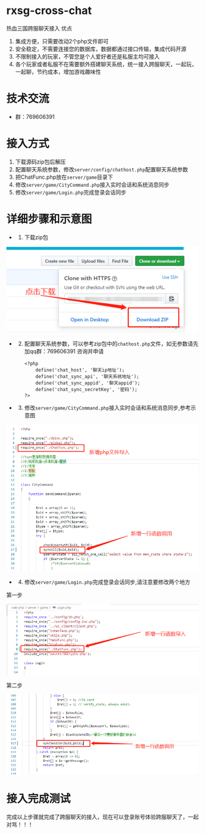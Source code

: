 # rxsg-cross-chat
热血三国跨服聊天接入
优点
1.  集成方便，只需要改动2个php文件即可
2.  安全稳定，不需要连接您的数据库，数据都通过接口传输，集成代码开源
3.  不限制接入的玩家，不管您是个人爱好者还是私服主均可接入
4.  各个玩家或者私服不在需要额外搭建聊天系统，统一接入跨服聊天，一起玩，一起聊，节约成本，增加游戏趣味性


# 技术交流
- 群：769606391


# 接入方式
1.  下载源码zip包后解压
2.  配置聊天系统参数，修改`server/config/chathost.php`配置聊天系统参数
3.  把ChatFunc.php放在`server/game`目录下
4.  修改`server/game/CityCommand.php`接入实时会话和系统消息同步
5.  修改`server/game/Login.php`完成登录会话同步


# 详细步骤和示意图

- 1.  下载zip包

![下载zip包](https://github.com/chinaluopiao/rxsg-cross-chat/blob/master/images/20190830142302.png)


- 2.  配置聊天系统参数，可以参考zip包中的`chathost.php`文件，如无参数请先加qq群：769606391 咨询并申请


        ``` 
        <?php 
            define('chat_host', '聊天ip地址');
            define('chat_sync_api', '聊天系统地址');
            define('chat_sync_appid', '聊天appid');
            define('chat_sync_secretKey', '密码');
        ?>
        ```


- 3.  修改`server/game/CityCommand.php`接入实时会话和系统消息同步,参考示意图

![修改CityCommand.php](https://github.com/chinaluopiao/rxsg-cross-chat/blob/master/images/20190830135707.png)


- 4.  修改`server/game/Login.php`完成登录会话同步,请注意要修改两个地方

第一步

![修改Login.php第一步，导入文件](https://github.com/chinaluopiao/rxsg-cross-chat/blob/master/images/20190830135853.png)  

第二步

![修改Login.php第二步，同步会话](https://github.com/chinaluopiao/rxsg-cross-chat/blob/master/images/20190830140020.png)  







# 接入完成测试

完成以上步骤就完成了跨服聊天的接入，现在可以登录账号体验跨服聊天了，一起对骂！！！



